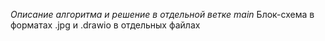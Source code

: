 *Описание алгоритма и решение в отдельной ветке main* 
Блок-схема в форматах .jpg и .drawio в отдельных файлах 
